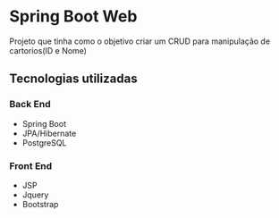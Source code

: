 # Spring Boot Web

Projeto que tinha como o objetivo criar um CRUD para manipulação de cartorios(ID e Nome)


## Tecnologias utilizadas
### Back End
- Spring Boot
- JPA/Hibernate
- PostgreSQL

### Front End
- JSP
- Jquery
- Bootstrap
